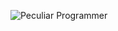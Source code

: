  
![Peculiar Programmer](https://scontent.fmnl13-2.fna.fbcdn.net/v/t1.6435-9/181595398_267814361722283_3380872846293611039_n.jpg?stp=dst-jpg_p960x960&_nc_cat=107&ccb=1-7&_nc_sid=e3f864&_nc_eui2=AeFwO4YXsKhXCfvMqZBUBtxyFmUtChrnbBgWZS0KGudsGOZ5qNczCGcMgLm60Y929gPER3QJerc-zcelRRuujzRX&_nc_ohc=JWATZfEtYSwAX8q4k3L&_nc_ht=scontent.fmnl13-2.fna&oh=00_AT9tpWWJvvLohvK_hYu3LoOBtKnRbtiFxEVIfn1AGh0UTQ&oe=62F1AF44)
